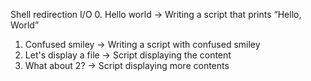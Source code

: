 Shell redirection I/O
0. Hello world -> Writing a script that prints “Hello, World”
1. Confused smiley -> Writing a script with confused smiley
2. Let's display a file -> Script displaying the content
3. What about 2? -> Script displaying more contents

